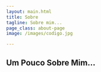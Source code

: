 ```yaml
---
layout: main.html
title: Sobre
tagline: Sobre mim...
page_class: about-page
image: /images/codigo.jpg

---
```


## Um Pouco Sobre Mim...